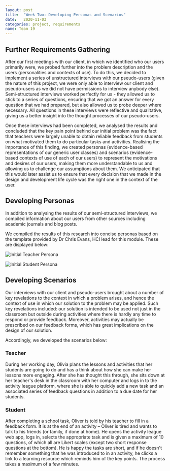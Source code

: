 ```yaml
---
layout: post
title:  "Week Two: Developing Personas and Scenarios"
date:   2020-11-03
categories: project, requirements
name: Team 19
---
```


## Further Requirements Gathering

After our first meetings with our client, in which we identified who our users primarily were, we probed further into the problem description and the users (personalities and contexts of use). To do this, we decided to implement a series of unstructured interviews with our pseudo-users (given the nature of this project, we were only able to interview our client and pseudo-users as we did not have permissions to interview anybody else). Semi-structured interviews worked perfectly for us - they allowed us to stick to a series of questions, ensuring that we got an answer for every question that we had prepared, but also allowed us to probe deeper where necessary. All questions in these interviews were reflective and qualitative, giving us a better insight into the thought processes of our pseudo-users.

Once these interviews had been completed, we analysed the results and concluded that the key pain point behind our initial problem was the fact that teachers were largely unable to obtain reliable feedback from students on what motivated them to do particular tasks and activities. Realising the importance of this finding, we created personas (evidence-based representations of our generic user classes) and scenarios (evidence-based contexts of use of each of our users) to represent the motivations and desires of our users, making them more understandable to us and allowing us to challenge our assumptions about them. We anticipated that this would later assist us to ensure that every decision that we made in the design and development life cycle was the right one in the context of the user.

## Developing Personas

In addition to analysing the results of our semi-structured interviews, we compiled information about our users from other sources including academic journals and blog posts.

We compiled the results of this research into concise personas based on the template provided by Dr Chris Evans, HCI lead for this module. These are displayed below:

![Initial Teacher Persona](/COMP0016_2020_21_Team19/assets/teacher-persona.png) 

![Initial Student Persona](/COMP0016_2020_21_Team19/assets/student-persona.png) 

## Developing Scenarios

Our interviews with our client and pseudo-users brought about a number of key revelations to the context in which a problem arises, and hence the context of use in which our solution to the problem may be applied. Such key revelations included: our solution is intended to be used not just in the classroom but outside during activities where there is hardly any time to respond or provide feedback. Moreover, activities may actually be prescribed on our feedback forms, which has great implications on the design of our solution. 

Accordingly, we developed the scenarios below:

### Teacher

During her working day, Olivia plans the lessons and activities that her students are going to do and has a think about how she can make her lessons more engaging. After she has thought this through, she sits down at her teacher's desk in the classroom with her computer and logs in to the activity league platform, where she is able to quickly add a new task and an associated series of feedback questions in addition to a due date for her students. 

### Student

After completing a school task, Oliver is told by his teacher to fill in a feedback form. It is at the end of an activity – Oliver is tired and wants to talk to his friends (or family, if done at home). He opens the activity league web app, logs in, selects the appropriate task and is given a maximum of 10 questions, of which all are Likert scales (except two short response questions at the bottom). He is happy the tasks are short, and if he doesn't remember something that he was introduced to in an activity, he clicks a link to a learning resource which reminds him of the key points. The process takes a maximum of a few minutes.​

